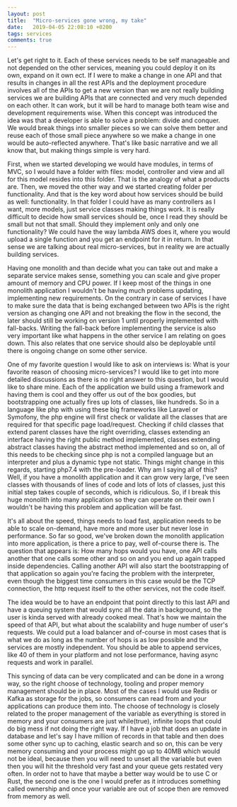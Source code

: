 ```yaml
---
layout: post
title:  "Micro-services gone wrong, my take"
date:   2019-04-05 22:08:10 +0200
tags: services
comments: true
---	
```


Let's get right to it. Each of these services needs to be self manageable and not depended on the other services, meaning you could deploy it on its  own, expand on it own ect. If I were to make a change in one API and that results in changes in all the rest APIs and the deployment procedure involves all of the APIs to get a new version than we are not really building services we are building APIs that are connected and very much depended on each other. It can work, but it will be hard to manage both team wise and development requirements wise. When this concept was introduced the idea was that a developer is able to solve a problem: divide and conquer. We would break things into smaller pieces so we can solve them better and reuse each of those small piece anywhere so we make a change in one would be auto-reflected anywhere. That's like basic narrative and we all know that, but making things simple is very hard. 

First, when we started developing we would have modules, in terms of MVC, so I would have a folder with files: model, controller and view and all for this model resides into this folder. That is the analogy of what a products are. Then, we moved the other way and we started creating folder per functionality. And that is the key word about how services should be build as well: functionality. In that folder I could have as many controllers as I want, more models, just service classes making things work. It is really difficult to decide how small services should be, once I read they should be small but not that small. Should they implement only and only one functionality? We could have the way lambda AWS does it, where you would upload a single function and you get an endpoint for it in return. In that sense we are talking about real micro-services, but in reality we are actually building services. 

Having one monolith and than decide what you can take out and make a separate service makes sense, something you can scale and give proper amount of memory and CPU power. If I keep most of the things in one monolith application I wouldn't be having much problems updating, implementing new requirements. On the contrary in case of services I have to make sure the data that is being exchanged between two APIs is the right version as changing one API and not breaking the flow in the second, the later should still be working on version 1 until properly implemented with fall-backs. Writing the fall-back before implementing the service is also very important like what happens in the other service I am relating on goes down. This also relates that one service should also be deployable until there is ongoing change on some other service.

One of my favorite question I would like to ask on interviews is: What is your favorite reason of choosing micro-services? I would like to get into more detailed discussions as there is no right answer to this question, but I would like to share mine. Each of the application we build using a framework and having them is cool and they offer us out of the box goodies, but bootstrapping one actually fires up lots of classes, like hundreds. So in a language like php with using these big frameworks like Laravel or Symofony, the php engine will first check or validate all the classes that are required for that specific page load/request. Checking if child classes that extend parent classes have the right overriding, classes extending an interface having the right public method implemented, classes extending abstract classes having the abstract method implemented and so on, all of this needs to be checking since php is not a compiled language but an interpreter and plus a dynamic type not static. Things might change in this regards, starting php7.4 with the pre-loader. Why am I saying all of this? Well, if you have a monolith application and it can grow very large, I've seen classes with thousands of lines of code and lots of lots of classes, just this initial step takes couple of seconds, which is ridiculous. So, if I break this huge monolith into many application so they can operate on their own I wouldn't be having this problem and application will be fast. 

It's all about the speed, things needs to load fast, application needs to be able to scale on-demand, have more and more user but never lose in performance. So far so good, we've broken down the monolith application into more application, is there a price to pay, well of-course there is. The question that appears is: How many hops would you have, one API calls another that one calls some other and so on and you end up again trapped inside dependencies. Calling another API will also start the bootstrapping of that application so again you're facing the problem with the interpreter, even though the biggest time consumers in this case would be the TCP connection, the http request itself to the other services, not the code itself.

The idea would be to have an endpoint that point directly to this last API and have a queuing system that would sync all the data in background, so the user is kinda served with already cooked meal. That's how we maintain the speed of that API, but what about the scalability and huge number of user's requests. We could put a load balancer and of-course in most cases that is what we do as long as the number of hops is as low possible and the services are mostly independent. You should be able to append services, like 40 of them in your platform and not lose performance, having async requests and work in parallel.

This syncing of data can be very complicated and can be done in a wrong way, so the right choose of technology, tooling and proper memory management should be in place. Most of the cases I would use Redis or Kafka as storage for the jobs, so consumers can read from and your applications can produce them into. The choose of technology is closely related to the proper management of the variable as everything is stored in memory and your consumers are just while(true), infinite loops that could do big mess if not doing the right way. If I have a job that does an update in database and let's say I have million of records in that table and then does some other sync up to caching, elastic search and so on, this can be very memory consuming and your process might go up to 40MB which would not be ideal, because then you will need to unset all the variable but even then you will hit the threshold very fast and your queue gets restated very often. In order not to have that maybe a better way would be to use C or Rust, the second one is the one I would prefer as it introduces something called ownership and once your variable are out of scope then are removed from memory as well.





